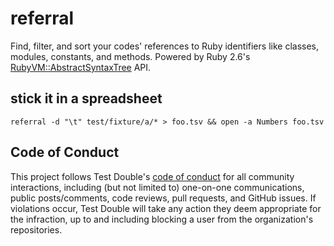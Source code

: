 # referral

Find, filter, and sort your codes' references to Ruby identifiers like classes,
modules, constants, and methods. Powered by Ruby 2.6's
[RubyVM::AbstractSyntaxTree](https://ruby-doc.org/core-2.6.3/RubyVM/AbstractSyntaxTree.html)
API.


## stick it in a spreadsheet

```
referral -d "\t" test/fixture/a/* > foo.tsv && open -a Numbers foo.tsv
```

## Code of Conduct

This project follows Test Double's [code of
conduct](https://testdouble.com/code-of-conduct) for all community interactions,
including (but not limited to) one-on-one communications, public posts/comments,
code reviews, pull requests, and GitHub issues. If violations occur, Test Double
will take any action they deem appropriate for the infraction, up to and
including blocking a user from the organization's repositories.
